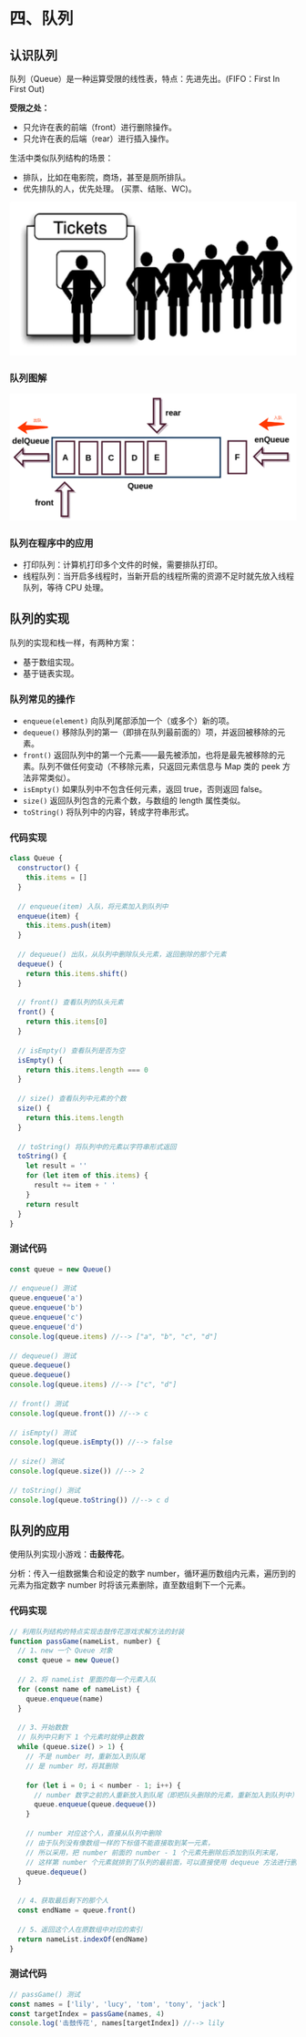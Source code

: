 # 四、队列

## 认识队列

队列（Queue）是一种运算受限的线性表，特点：先进先出。(FIFO：First In First Out)

**受限之处：**

- 只允许在表的前端（front）进行删除操作。
- 只允许在表的后端（rear）进行插入操作。

生活中类似队列结构的场景：

- 排队，比如在电影院，商场，甚至是厕所排队。
- 优先排队的人，优先处理。 (买票、结账、WC)。

![image](asserts/03.png)

### 队列图解

![image](asserts/04.png)

###  队列在程序中的应用

- 打印队列：计算机打印多个文件的时候，需要排队打印。
- 线程队列：当开启多线程时，当新开启的线程所需的资源不足时就先放入线程队列，等待 CPU 处理。

## 队列的实现

队列的实现和栈一样，有两种方案：

- 基于数组实现。
- 基于链表实现。

### 队列常见的操作

- `enqueue(element)` 向队列尾部添加一个（或多个）新的项。
- `dequeue()` 移除队列的第一（即排在队列最前面的）项，并返回被移除的元素。
- `front()` 返回队列中的第一个元素——最先被添加，也将是最先被移除的元素。队列不做任何变动（不移除元素，只返回元素信息与 Map 类的 peek 方法非常类似）。
- `isEmpty()` 如果队列中不包含任何元素，返回 true，否则返回 false。
- `size()` 返回队列包含的元素个数，与数组的 length 属性类似。
- `toString()` 将队列中的内容，转成字符串形式。

### 代码实现

```js
class Queue {
  constructor() {
    this.items = []
  }

  // enqueue(item) 入队，将元素加入到队列中
  enqueue(item) {
    this.items.push(item)
  }

  // dequeue() 出队，从队列中删除队头元素，返回删除的那个元素
  dequeue() {
    return this.items.shift()
  }

  // front() 查看队列的队头元素
  front() {
    return this.items[0]
  }

  // isEmpty() 查看队列是否为空
  isEmpty() {
    return this.items.length === 0
  }

  // size() 查看队列中元素的个数
  size() {
    return this.items.length
  }

  // toString() 将队列中的元素以字符串形式返回
  toString() {
    let result = ''
    for (let item of this.items) {
      result += item + ' '
    }
    return result
  }
}
```

### 测试代码

```js
const queue = new Queue()

// enqueue() 测试
queue.enqueue('a')
queue.enqueue('b')
queue.enqueue('c')
queue.enqueue('d')
console.log(queue.items) //--> ["a", "b", "c", "d"]

// dequeue() 测试
queue.dequeue()
queue.dequeue()
console.log(queue.items) //--> ["c", "d"]

// front() 测试
console.log(queue.front()) //--> c

// isEmpty() 测试
console.log(queue.isEmpty()) //--> false

// size() 测试
console.log(queue.size()) //--> 2

// toString() 测试
console.log(queue.toString()) //--> c d
```

## 队列的应用

使用队列实现小游戏：**击鼓传花**。

分析：传入一组数据集合和设定的数字 number，循环遍历数组内元素，遍历到的元素为指定数字 number 时将该元素删除，直至数组剩下一个元素。

### 代码实现

```js
// 利用队列结构的特点实现击鼓传花游戏求解方法的封装
function passGame(nameList, number) {
  // 1、new 一个 Queue 对象
  const queue = new Queue()

  // 2、将 nameList 里面的每一个元素入队
  for (const name of nameList) {
    queue.enqueue(name)
  }

  // 3、开始数数
  // 队列中只剩下 1 个元素时就停止数数
  while (queue.size() > 1) {
    // 不是 number 时，重新加入到队尾
    // 是 number 时，将其删除

    for (let i = 0; i < number - 1; i++) {
      // number 数字之前的人重新放入到队尾（即把队头删除的元素，重新加入到队列中）
      queue.enqueue(queue.dequeue())
    }

    // number 对应这个人，直接从队列中删除
    // 由于队列没有像数组一样的下标值不能直接取到某一元素，
    // 所以采用，把 number 前面的 number - 1 个元素先删除后添加到队列末尾，
    // 这样第 number 个元素就排到了队列的最前面，可以直接使用 dequeue 方法进行删除
    queue.dequeue()
  }

  // 4、获取最后剩下的那个人
  const endName = queue.front()

  // 5、返回这个人在原数组中对应的索引
  return nameList.indexOf(endName)
}
```

### 测试代码

```js
// passGame() 测试
const names = ['lily', 'lucy', 'tom', 'tony', 'jack']
const targetIndex = passGame(names, 4)
console.log('击鼓传花', names[targetIndex]) //--> lily
```
 
 
 <git-talk/>